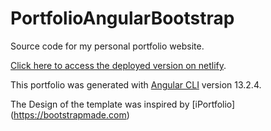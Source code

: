 # PortfolioAngularBootstrap

Source code for my personal portfolio website.

[Click here to access the deployed version on netlify](https://kam-portfolio.netlify.app).

This portfolio was generated with [Angular CLI](https://github.com/angular/angular-cli) version 13.2.4.

The Design of the template was inspired by [iPortfolio] (https://bootstrapmade.com)
